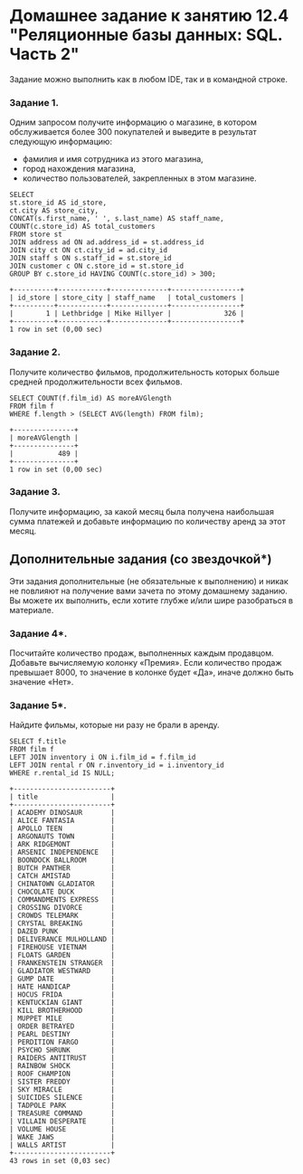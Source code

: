 # Домашнее задание к занятию 12.4 "Реляционные базы данных: SQL. Часть 2"

Задание можно выполнить как в любом IDE, так и в командной строке.

### Задание 1.

Одним запросом получите информацию о магазине, в котором обслуживается более 300 покупателей и выведите в результат следующую информацию: 
- фамилия и имя сотрудника из этого магазина,
- город нахождения магазина,
- количество пользователей, закрепленных в этом магазине.
```
SELECT 
st.store_id AS id_store, 
ct.city AS store_city, 
CONCAT(s.first_name, ' ', s.last_name) AS staff_name,
COUNT(c.store_id) AS total_customers
FROM store st
JOIN address ad ON ad.address_id = st.address_id
JOIN city ct ON ct.city_id = ad.city_id
JOIN staff s ON s.staff_id = st.store_id
JOIN customer c ON c.store_id = st.store_id
GROUP BY c.store_id HAVING COUNT(c.store_id) > 300; 
```
```
+----------+------------+--------------+-----------------+
| id_store | store_city | staff_name   | total_customers |
+----------+------------+--------------+-----------------+
|        1 | Lethbridge | Mike Hillyer |             326 |
+----------+------------+--------------+-----------------+
1 row in set (0,00 sec)
```

### Задание 2.

Получите количество фильмов, продолжительность которых больше средней продолжительности всех фильмов.
```
SELECT COUNT(f.film_id) AS moreAVGlength
FROM film f
WHERE f.length > (SELECT AVG(length) FROM film);
```
```
+---------------+
| moreAVGlength |
+---------------+
|           489 |
+---------------+
1 row in set (0,00 sec)
```

### Задание 3.

Получите информацию, за какой месяц была получена наибольшая сумма платежей и добавьте информацию по количеству аренд за этот месяц.


## Дополнительные задания (со звездочкой*)
Эти задания дополнительные (не обязательные к выполнению) и никак не повлияют на получение вами зачета по этому домашнему заданию. Вы можете их выполнить, если хотите глубже и/или шире разобраться в материале.

### Задание 4*.

Посчитайте количество продаж, выполненных каждым продавцом. Добавьте вычисляемую колонку «Премия». Если количество продаж превышает 8000, то значение в колонке будет «Да», 
иначе должно быть значение «Нет».

### Задание 5*.

Найдите фильмы, которые ни разу не брали в аренду.
```
SELECT f.title
FROM film f
LEFT JOIN inventory i ON i.film_id = f.film_id
LEFT JOIN rental r ON r.inventory_id = i.inventory_id
WHERE r.rental_id IS NULL;
```
```
+------------------------+
| title                  |
+------------------------+
| ACADEMY DINOSAUR       |
| ALICE FANTASIA         |
| APOLLO TEEN            |
| ARGONAUTS TOWN         |
| ARK RIDGEMONT          |
| ARSENIC INDEPENDENCE   |
| BOONDOCK BALLROOM      |
| BUTCH PANTHER          |
| CATCH AMISTAD          |
| CHINATOWN GLADIATOR    |
| CHOCOLATE DUCK         |
| COMMANDMENTS EXPRESS   |
| CROSSING DIVORCE       |
| CROWDS TELEMARK        |
| CRYSTAL BREAKING       |
| DAZED PUNK             |
| DELIVERANCE MULHOLLAND |
| FIREHOUSE VIETNAM      |
| FLOATS GARDEN          |
| FRANKENSTEIN STRANGER  |
| GLADIATOR WESTWARD     |
| GUMP DATE              |
| HATE HANDICAP          |
| HOCUS FRIDA            |
| KENTUCKIAN GIANT       |
| KILL BROTHERHOOD       |
| MUPPET MILE            |
| ORDER BETRAYED         |
| PEARL DESTINY          |
| PERDITION FARGO        |
| PSYCHO SHRUNK          |
| RAIDERS ANTITRUST      |
| RAINBOW SHOCK          |
| ROOF CHAMPION          |
| SISTER FREDDY          |
| SKY MIRACLE            |
| SUICIDES SILENCE       |
| TADPOLE PARK           |
| TREASURE COMMAND       |
| VILLAIN DESPERATE      |
| VOLUME HOUSE           |
| WAKE JAWS              |
| WALLS ARTIST           |
+------------------------+
43 rows in set (0,03 sec)
```
